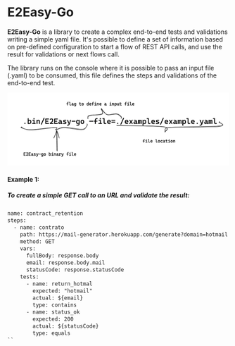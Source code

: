 # E2Easy-Go

**E2Easy-Go** is a library to create a complex end-to-end tests and validations writing a simple yaml file.
It's possible to define a set of information based on pre-defined configuration to start a flow of REST API calls, and use the result
for validations or next flows call.

The library runs on the console where it is possible to pass an input file (.yaml) 
to be consumed, this file defines the steps and validations of the end-to-end test.

![execution](https://github.com/carloshjoaquim/E2Easy-Go/blob/master/images/cmd.png?raw=true)

#### Example 1:
##### To create a simple GET call to an URL and validate the result:
 
````
name: contract_retention
steps:
  - name: contrato
    path: https://mail-generator.herokuapp.com/generate?domain=hotmail
    method: GET
    vars:
      fullBody: response.body
      email: response.body.mail
      statusCode: response.statusCode
    tests:
      - name: return_hotmal
        expected: "hotmail"
        actual: ${email}
        type: contains
      - name: status_ok
        expected: 200
        actual: ${statusCode}
        type: equals
``